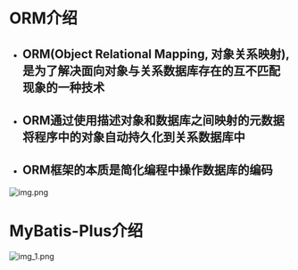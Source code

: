 # **ORM介绍**
* ## ORM(Object Relational Mapping, 对象关系映射),是为了解决面向对象与关系数据库存在的互不匹配现象的一种技术
* ## ORM通过使用描述对象和数据库之间映射的元数据将程序中的对象自动持久化到关系数据库中
* ## ORM框架的本质是简化编程中操作数据库的编码
![img.png](img.png)



# MyBatis-Plus介绍
![img_1.png](img_1.png)

